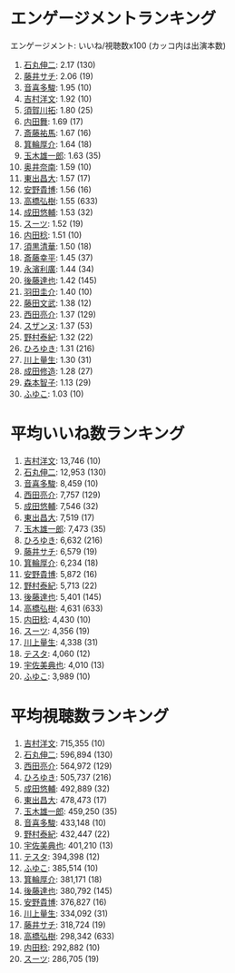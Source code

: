# エンゲージメントランキング

 エンゲージメント: いいね/視聴数x100 (カッコ内は出演本数)

1. [石丸伸二](/rehacq_fan/people/石丸伸二): 2.17 (130)
1. [藤井サチ](/rehacq_fan/people/藤井サチ): 2.06 (19)
1. [音喜多駿](/rehacq_fan/people/音喜多駿): 1.95 (10)
1. [吉村洋文](/rehacq_fan/people/吉村洋文): 1.92 (10)
1. [須賀川拓](/rehacq_fan/people/須賀川拓): 1.80 (25)
1. [内田舞](/rehacq_fan/people/内田舞): 1.69 (17)
1. [斎藤祐馬](/rehacq_fan/people/斎藤祐馬): 1.67 (16)
1. [箕輪厚介](/rehacq_fan/people/箕輪厚介): 1.64 (18)
1. [玉木雄一郎](/rehacq_fan/people/玉木雄一郎): 1.63 (35)
1. [奥井奈南](/rehacq_fan/people/奥井奈南): 1.59 (10)
1. [東出昌大](/rehacq_fan/people/東出昌大): 1.57 (17)
1. [安野貴博](/rehacq_fan/people/安野貴博): 1.56 (16)
1. [高橋弘樹](/rehacq_fan/people/高橋弘樹): 1.55 (633)
1. [成田悠輔](/rehacq_fan/people/成田悠輔): 1.53 (32)
1. [スーツ](/rehacq_fan/people/スーツ): 1.52 (19)
1. [内田稔](/rehacq_fan/people/内田稔): 1.51 (10)
1. [須黒清華](/rehacq_fan/people/須黒清華): 1.50 (18)
1. [斎藤幸平](/rehacq_fan/people/斎藤幸平): 1.45 (37)
1. [永濱利廣](/rehacq_fan/people/永濱利廣): 1.44 (34)
1. [後藤達也](/rehacq_fan/people/後藤達也): 1.42 (145)
1. [羽田圭介](/rehacq_fan/people/羽田圭介): 1.40 (10)
1. [藤田文武](/rehacq_fan/people/藤田文武): 1.38 (12)
1. [西田亮介](/rehacq_fan/people/西田亮介): 1.37 (129)
1. [スザンヌ](/rehacq_fan/people/スザンヌ): 1.37 (53)
1. [野村泰紀](/rehacq_fan/people/野村泰紀): 1.32 (22)
1. [ひろゆき](/rehacq_fan/people/ひろゆき): 1.31 (216)
1. [川上量生](/rehacq_fan/people/川上量生): 1.30 (31)
1. [成田修造](/rehacq_fan/people/成田修造): 1.28 (27)
1. [森本智子](/rehacq_fan/people/森本智子): 1.13 (29)
1. [ふゆこ](/rehacq_fan/people/ふゆこ): 1.03 (10)


# 平均いいね数ランキング

1. [吉村洋文](/rehacq_fan/people/吉村洋文): 13,746 (10)
1. [石丸伸二](/rehacq_fan/people/石丸伸二): 12,953 (130)
1. [音喜多駿](/rehacq_fan/people/音喜多駿): 8,459 (10)
1. [西田亮介](/rehacq_fan/people/西田亮介): 7,757 (129)
1. [成田悠輔](/rehacq_fan/people/成田悠輔): 7,546 (32)
1. [東出昌大](/rehacq_fan/people/東出昌大): 7,519 (17)
1. [玉木雄一郎](/rehacq_fan/people/玉木雄一郎): 7,473 (35)
1. [ひろゆき](/rehacq_fan/people/ひろゆき): 6,632 (216)
1. [藤井サチ](/rehacq_fan/people/藤井サチ): 6,579 (19)
1. [箕輪厚介](/rehacq_fan/people/箕輪厚介): 6,234 (18)
1. [安野貴博](/rehacq_fan/people/安野貴博): 5,872 (16)
1. [野村泰紀](/rehacq_fan/people/野村泰紀): 5,713 (22)
1. [後藤達也](/rehacq_fan/people/後藤達也): 5,401 (145)
1. [高橋弘樹](/rehacq_fan/people/高橋弘樹): 4,631 (633)
1. [内田稔](/rehacq_fan/people/内田稔): 4,430 (10)
1. [スーツ](/rehacq_fan/people/スーツ): 4,356 (19)
1. [川上量生](/rehacq_fan/people/川上量生): 4,338 (31)
1. [テスタ](/rehacq_fan/people/テスタ): 4,060 (12)
1. [宇佐美典也](/rehacq_fan/people/宇佐美典也): 4,010 (13)
1. [ふゆこ](/rehacq_fan/people/ふゆこ): 3,989 (10)


# 平均視聴数ランキング

1. [吉村洋文](/rehacq_fan/people/吉村洋文): 715,355 (10)
1. [石丸伸二](/rehacq_fan/people/石丸伸二): 596,894 (130)
1. [西田亮介](/rehacq_fan/people/西田亮介): 564,972 (129)
1. [ひろゆき](/rehacq_fan/people/ひろゆき): 505,737 (216)
1. [成田悠輔](/rehacq_fan/people/成田悠輔): 492,889 (32)
1. [東出昌大](/rehacq_fan/people/東出昌大): 478,473 (17)
1. [玉木雄一郎](/rehacq_fan/people/玉木雄一郎): 459,250 (35)
1. [音喜多駿](/rehacq_fan/people/音喜多駿): 433,148 (10)
1. [野村泰紀](/rehacq_fan/people/野村泰紀): 432,447 (22)
1. [宇佐美典也](/rehacq_fan/people/宇佐美典也): 401,210 (13)
1. [テスタ](/rehacq_fan/people/テスタ): 394,398 (12)
1. [ふゆこ](/rehacq_fan/people/ふゆこ): 385,514 (10)
1. [箕輪厚介](/rehacq_fan/people/箕輪厚介): 381,171 (18)
1. [後藤達也](/rehacq_fan/people/後藤達也): 380,792 (145)
1. [安野貴博](/rehacq_fan/people/安野貴博): 376,827 (16)
1. [川上量生](/rehacq_fan/people/川上量生): 334,092 (31)
1. [藤井サチ](/rehacq_fan/people/藤井サチ): 318,724 (19)
1. [高橋弘樹](/rehacq_fan/people/高橋弘樹): 298,342 (633)
1. [内田稔](/rehacq_fan/people/内田稔): 292,882 (10)
1. [スーツ](/rehacq_fan/people/スーツ): 286,705 (19)
